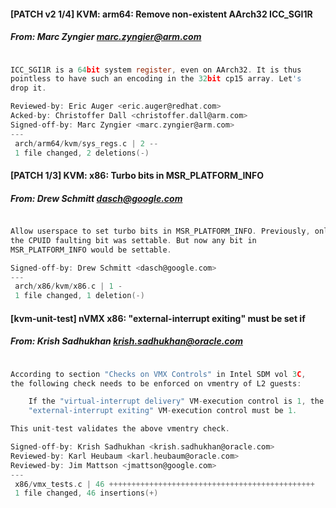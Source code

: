 #### [PATCH v2 1/4] KVM: arm64: Remove non-existent AArch32 ICC_SGI1R
##### From: Marc Zyngier <marc.zyngier@arm.com>

```c

ICC_SGI1R is a 64bit system register, even on AArch32. It is thus
pointless to have such an encoding in the 32bit cp15 array. Let's
drop it.

Reviewed-by: Eric Auger <eric.auger@redhat.com>
Acked-by: Christoffer Dall <christoffer.dall@arm.com>
Signed-off-by: Marc Zyngier <marc.zyngier@arm.com>
---
 arch/arm64/kvm/sys_regs.c | 2 --
 1 file changed, 2 deletions(-)

```
#### [PATCH 1/3] KVM: x86: Turbo bits in MSR_PLATFORM_INFO
##### From: Drew Schmitt <dasch@google.com>

```c

Allow userspace to set turbo bits in MSR_PLATFORM_INFO. Previously, only
the CPUID faulting bit was settable. But now any bit in
MSR_PLATFORM_INFO would be settable.

Signed-off-by: Drew Schmitt <dasch@google.com>
---
 arch/x86/kvm/x86.c | 1 -
 1 file changed, 1 deletion(-)

```
#### [kvm-unit-test] nVMX x86: "external-interrupt exiting" must be set if
##### From: Krish Sadhukhan <krish.sadhukhan@oracle.com>

```c

According to section "Checks on VMX Controls" in Intel SDM vol 3C,
the following check needs to be enforced on vmentry of L2 guests:

    If the "virtual-interrupt delivery" VM-execution control is 1, the
    "external-interrupt exiting" VM-execution control must be 1.

This unit-test validates the above vmentry check.

Signed-off-by: Krish Sadhukhan <krish.sadhukhan@oracle.com>
Reviewed-by: Karl Heubaum <karl.heubaum@oracle.com>
Reviewed-by: Jim Mattson <jmattson@google.com>
---
 x86/vmx_tests.c | 46 ++++++++++++++++++++++++++++++++++++++++++++++
 1 file changed, 46 insertions(+)

```
